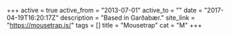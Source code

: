 +++
active = true
active_from = "2013-07-01"
active_to = ""
date = "2017-04-19T16:20:17Z"
description = "Based in Garðabær."
site_link = "https://mousetrap.is/"
tags = []
title = "Mousetrap"
cat = "M"
+++
